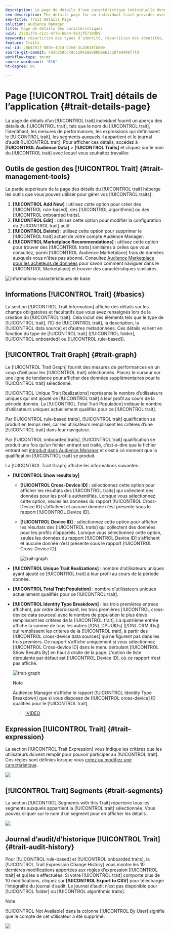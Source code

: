 ```yaml
---
description: La page de détails d’une caractéristique individuelle donne un aperçu des informations telles que le nom de la caractéristique, l’identifiant, les mesures de performances, les expressions qui définissent la caractéristique, les segments auxquels elle appartient et le journal d’audit de la caractéristique. Pour afficher ces détails, accédez à Données d’audience > Caractéristiques et cliquez sur le nom de la caractéristique que vous souhaitez utiliser.
seo-description: The details page for an individual trait provides overview of information like the trait name, ID, performance metrics, expressions that define the trait, segments it belongs to, and the trait audit log. To vew these details, go to Audience Data > Traits and click the name of the trait you want to work with.
seo-title: Trait Details Page
solution: Audience Manager
title: Page de détails des caractéristiques
uuid: 23301376-c1cc-4778-b8c4-9831f6739db9
keywords: répartition des types d’identité, répartition des identités, rapports d’identité d’audience, entre appareils, ID entre appareils, ID d’appareil
feature: Traits
exl-id: c0b4791f-885e-4b14-b7e8-3c2d618fb80e
source-git-commit: 4d3c859cc4dc5294286680b0e63c287e0409f7fd
workflow-type: tm+mt
source-wordcount: '616'
ht-degree: 0%

---
```


# Page [!UICONTROL Trait] détails de l’application {#trait-details-page}

La page de détails d’un [!UICONTROL trait] individuel fournit un aperçu des détails du [!UICONTROL trait], tels que le nom du [!UICONTROL trait], l’identifiant, les mesures de performances, les expressions qui définissent le [!UICONTROL trait], les segments auxquels il appartient et le journal d’audit [!UICONTROL trait]. Pour afficher ces détails, accédez à **[!UICONTROL Audience Data]** > **[!UICONTROL Traits]** et cliquez sur le nom du [!UICONTROL trait] avec lequel vous souhaitez travailler.

## Outils de gestion des [!UICONTROL Trait] {#trait-management-tools}

La partie supérieure de la page des détails du [!UICONTROL trait] héberge les outils que vous pouvez utiliser pour gérer vos [!UICONTROL traits] :

1. **[!UICONTROL Add New]** : utilisez cette option pour créer des [!UICONTROL rule-based], des [!UICONTROL algorithmic] ou des [!UICONTROL onboarded traits].
2. **[!UICONTROL Edit]** : utilisez cette option pour modifier la configuration du [!UICONTROL trait] actif.
3. **[!UICONTROL Delete]** : utilisez cette option pour supprimer le [!UICONTROL trait] actuel de votre compte Audience Manager.
4. **[!UICONTROL Marketplace Recommendations]** : utilisez cette option pour trouver des [!UICONTROL traits] similaires à celles que vous consultez, parmi [!UICONTROL Audience Marketplace] frais de données auxquels vous n&#39;êtes pas abonné. Consultez [Audience Marketplace pour les acheteurs de données](../audience-marketplace/marketplace-data-buyers/marketplace-data-buyers.md) pour savoir comment naviguer dans le [!UICONTROL Marketplace] et trouver des caractéristiques similaires.

![informations-caractéristiques de base](assets/basic-trait-information.png)

## Informations [!UICONTROL Trait] {#basics}

La section [!UICONTROL Trait Information] affiche des détails sur les champs obligatoires et facultatifs que vous avez renseignés lors de la création du [!UICONTROL trait]. Cela inclut des éléments tels que le type de [!UICONTROL trait], l’ID de [!UICONTROL trait], la description, la [!UICONTROL data source] et d’autres métadonnées. Ces détails varient en fonction du type de [!UICONTROL trait] ([!UICONTROL folder], [!UICONTROL onboarded] ou [!UICONTROL rule-based]).

## [!UICONTROL Trait Graph] {#trait-graph}

Le [!UICONTROL Trait Graph] fournit des mesures de performances en un coup d’œil pour les [!UICONTROL trait] sélectionnés. Placez le curseur sur une ligne de tendance pour afficher des données supplémentaires pour le [!UICONTROL trait] sélectionné.

[!UICONTROL Unique Trait Realizations] représente le nombre d’utilisateurs uniques qui ont ajouté ce [!UICONTROL trait] à leur profil au cours de la période donnée. La [!UICONTROL Total Trait Population] indique le nombre d’utilisateurs uniques actuellement qualifiés pour ce [!UICONTROL trait].

Par [!UICONTROL rule-based traits], [!UICONTROL trait] qualification se produit en temps réel, car les utilisateurs remplissent les critères d’une [!UICONTROL trait] dans leur navigateur.

Par [!UICONTROL onboarded traits], [!UICONTROL trait] qualification se produit une fois qu’un fichier entrant est traité, c’est-à-dire que le fichier entrant est [introduit dans Audience Manager](../../faq/faq-inbound-data-ingestion.md) et c’est à ce moment que la qualification [!UICONTROL trait] se produit.

La [!UICONTROL Trait Graph] affiche les informations suivantes :

* **[!UICONTROL Show results by]**
   * **[!UICONTROL Cross-Device ID]** : sélectionnez cette option pour afficher les résultats des [!UICONTROL traits] qui collectent des données pour les profils authentifiés. Lorsque vous sélectionnez cette option, seules les données du rapport [!UICONTROL Cross-Device ID] s’affichent et aucune donnée n’est présente sous le rapport [!UICONTROL Device ID].
   * **[!UICONTROL Device ID]** : sélectionnez cette option pour afficher les résultats des [!UICONTROL traits] qui collectent des données pour les profils d’appareils. Lorsque vous sélectionnez cette option, seules les données du rapport [!UICONTROL Device ID] s’affichent et aucune donnée n’est présente sous le rapport [!UICONTROL Cross-Device ID].

     ![trait-graph](assets/trait-summary.gif)

* **[!UICONTROL Unique Trait Realizations]** : nombre d’utilisateurs uniques ayant ajouté ce [!UICONTROL trait] à leur profil au cours de la période donnée.
* **[!UICONTROL Total Trait Population]** : nombre d’utilisateurs uniques actuellement qualifiés pour ce [!UICONTROL trait].

* **[!UICONTROL Identity Type Breakdown]** : les trois premières entrées affichent, par ordre décroissant, les trois premières [!UICONTROL cross-device data sources] avec le nombre de population le plus élevé remplissant les critères de la [!UICONTROL trait]. La quatrième entrée affiche la somme de tous les autres [!DNL DPUUIDs] ([!DNL CRM IDs]) qui remplissent les critères de la [!UICONTROL trait], à partir des [!UICONTROL cross-device data sources] qui ne figurent pas dans les trois premiers. Ce rapport s’affiche uniquement si vous sélectionnez [!UICONTROL Cross-device ID] dans le menu déroulant [!UICONTROL Show Results By] en haut à droite de la page. L’option de liste déroulante par défaut est [!UICONTROL Device ID], où ce rapport n’est pas affiché.

  ![trait-graph](assets/trait-identity.png)

  >[!NOTE]
  >
  >Audience Manager n’affiche le rapport [!UICONTROL Identity Type Breakdown] que si vous disposez de [!UICONTROL cross-device] ID qualifiés pour le [!UICONTROL trait].

  >[!VIDEO](https://video.tv.adobe.com/v/32077?captions=fre_fr)

## Expression [!UICONTROL Trait] {#trait-expression}

La section [!UICONTROL Trait Expression] vous indique les critères que les utilisateurs doivent remplir pour pouvoir participer au [!UICONTROL trait]. Ces règles sont définies lorsque vous [créez ou modifiez une caractéristique](../../features/traits/about-trait-builder.md).

![](assets/traitExpression.png)

## [!UICONTROL Trait] Segments {#trait-segments}

La section [!UICONTROL Segments with this Trait] répertorie tous les segments auxquels appartient la [!UICONTROL trait] sélectionnée. Vous pouvez cliquer sur le nom d’un segment pour en afficher les détails.

![](assets/traitSegments.png)

## Journal d’audit/d’historique [!UICONTROL Trait] {#trait-audit-history}

Pour [!UICONTROL rule-based] et [!UICONTROL onboarded traits], la [!UICONTROL Trait Expression Change History] vous montre les 10 dernières modifications apportées aux règles d’expression [!UICONTROL trait] et qui les a effectuées. Si votre [!UICONTROL trait] comporte plus de 10 modifications, cliquez sur **[!UICONTROL Export to CSV]** pour télécharger l’intégralité du journal d’audit. Le journal d’audit n’est pas disponible pour [!UICONTROL folder] ou [!UICONTROL algorithmic traits].

>[!NOTE]
>
>[!UICONTROL Not Available] dans la colonne [!UICONTROL By User] signifie que le compte de cet utilisateur a été supprimé.

![](assets/traitHistory.png)
